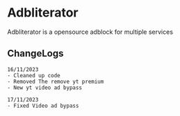 
# Adbliterator

Adbliterator is a opensource adblock for multiple services



## ChangeLogs

```text
16/11/2023
- Cleaned up code
- Removed The remove yt premium
- New yt video ad bypass

17/11/2023
- Fixed Video ad bypass
```
